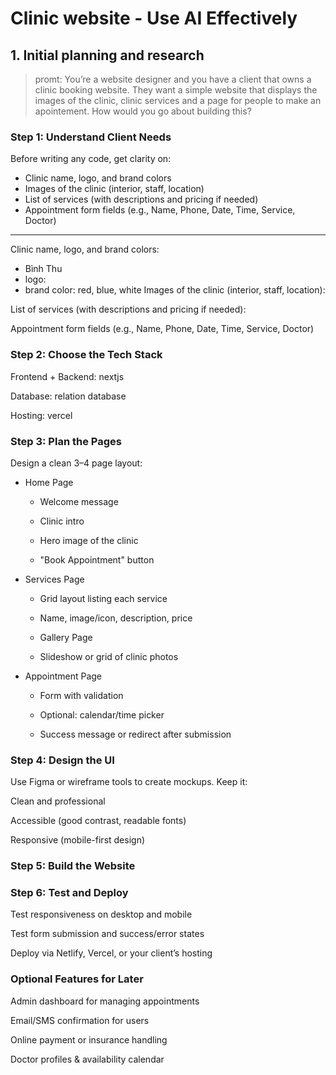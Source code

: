 # Clinic website - Use AI Effectively

## 1. Initial planning and research
>promt: You’re a website designer and you have a client that owns a clinic booking website. They want a simple website that displays the images of the clinic, clinic services and a page for people to make an apointement. How would you go about building this?

### Step 1: Understand Client Needs
Before writing any code, get clarity on:
- Clinic name, logo, and brand colors
- Images of the clinic (interior, staff, location)
- List of services (with descriptions and pricing if needed)
- Appointment form fields (e.g., Name, Phone, Date, Time, Service, Doctor)

--- 

Clinic name, logo, and brand colors:
- Bình Thu
- logo:
- brand color: red, blue, white
Images of the clinic (interior, staff, location):

List of services (with descriptions and pricing if needed):

Appointment form fields (e.g., Name, Phone, Date, Time, Service, Doctor)

### Step 2: Choose the Tech Stack
Frontend + Backend: nextjs

Database: relation database

Hosting: vercel

###  Step 3: Plan the Pages

Design a clean 3–4 page layout:
- Home Page

  - Welcome message

  - Clinic intro

  - Hero image of the clinic

  - "Book Appointment" button

- Services Page

  - Grid layout listing each service

  - Name, image/icon, description, price

  - Gallery Page

  - Slideshow or grid of clinic photos

- Appointment Page

  - Form with validation

  - Optional: calendar/time picker

  - Success message or redirect after submission
### Step 4: Design the UI
Use Figma or wireframe tools to create mockups. Keep it:

Clean and professional

Accessible (good contrast, readable fonts)

Responsive (mobile-first design)

### Step 5: Build the Website


### Step 6: Test and Deploy
Test responsiveness on desktop and mobile

Test form submission and success/error states

Deploy via Netlify, Vercel, or your client’s hosting
###  Optional Features for Later

Admin dashboard for managing appointments

Email/SMS confirmation for users

Online payment or insurance handling

Doctor profiles & availability calendar
